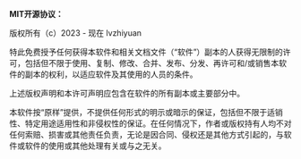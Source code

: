 **MIT开源协议：**

版权所有（c）2023 - 现在 lvzhiyuan

特此免费授予任何获得本软件和相关文档文件（“软件”）副本的人获得无限制的许可，包括但不限于使用、复制、修改、合并、发布、分发、再许可和/或销售本软件的副本的权利，以适应软件及其使用的人员的条件。

上述版权声明和本许可声明应包含在软件的所有副本或主要部分中。

本软件按“原样”提供，不提供任何形式的明示或暗示的保证，包括但不限于适销性、特定用途适用性和非侵权性的保证。在任何情况下，作者或版权持有人均不对任何索赔、损害或其他责任负责，无论是因合同、侵权还是其他方式引起的，与软件或软件的使用或其他处理有关或与之无关。
